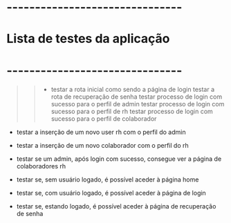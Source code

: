 # -------------------------------
# Lista de testes da aplicação
# -------------------------------

>> - testar a rota inicial como sendo a página de login
>> testar a rota de recuperação de senha
>> testar processo de login com sucesso para o perfil de admin
>> testar processo de login com sucesso para o perfil de rh
>> testar processo de login com sucesso para o perfil de colaborador

- testar a inserção de um novo user rh com o perfil do admin
- testar a inserção de um novo colaborador com o perfil do rh

- testar se um admin, após login com sucesso, consegue ver a página de colaboradores rh
- testar se, sem usuário logado, é possível aceder à página home
- testar se, com usuário logado, é possível aceder à página de login
- testar se, estando logado, é possível aceder à página de recuperação de senha
